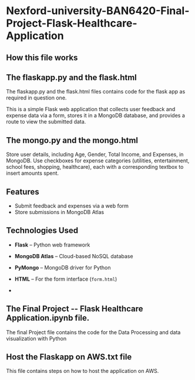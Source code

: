 # Nexford-university-BAN6420-Final-Project-Flask-Healthcare-Application

##  How this file works

## The flaskapp.py and the flask.html
The flaskapp.py and the flask.html files contains code for the flask app as required in question one.

This is a simple Flask web application that collects user feedback and expense data via a form, stores it in a MongoDB database, and provides a route to view the submitted data.

## The mongo.py and the mongo.html 
Store user details, including Age, Gender, Total Income, and Expenses, in MongoDB.
Use checkboxes for expense categories (utilities, entertainment, school fees, shopping, healthcare), each with a corresponding textbox to insert amounts spent.

## Features

- Submit feedback and expenses via a web form
- Store submissions in MongoDB Atlas

## Technologies Used

- **Flask** – Python web framework
- **MongoDB Atlas** – Cloud-based NoSQL database
- **PyMongo** – MongoDB driver for Python
- **HTML** – For the form interface (`form.html`)

- 

## The Final Project -- Flask Healthcare Application.ipynb file.
The final Project file contains the code for the Data Processing and data visualization with Python

## Host the Flaskapp on AWS.txt file 

This file contains steps on how to host the application on AWS.
